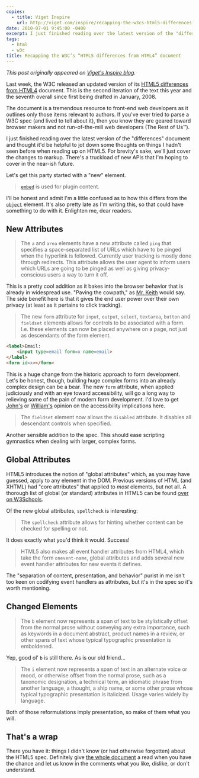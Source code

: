```yaml
---
copies:
  - title: Viget Inspire
    url: http://viget.com/inspire/recapping-the-w3cs-html5-differences-from-html4-document
date: 2010-07-01 9:45:00 -0400
excerpt: I just finished reading over the latest version of the "differences" document and thought it'd be helpful to jot down some thoughts on things I hadn't seen before when reading up on HTML5.
tags:
  - html
  - w3c
title: Recapping the W3C’s “HTML5 differences from HTML4” document
---
```


_This post originally appeared on [Viget's Inspire blog](http://viget.com/inspire/recapping-the-w3cs-html5-differences-from-html4-document)._

Last week, the W3C released an updated version of its [HTML5 differences from HTML4](http://www.w3.org/TR/2010/WD-html5-diff-20100624/) document. This is the second iteration of the text this year and the seventh overall since first being drafted in January, 2008.

The document is a tremendous resource to front-end web developers as it outlines only those items relevant to authors. If you've ever tried to parse a W3C spec (and lived to tell about it), then you know they are geared toward browser makers and not run-of-the-mill web developers (The Rest of Us™).

I just finished reading over the latest version of the "differences" document and thought it'd be helpful to jot down some thoughts on things I hadn't seen before when reading up on HTML5. For brevity's sake, we'll just cover the changes to markup. There's a truckload of new APIs that I'm hoping to cover in the near-ish future.

Let's get this party started with a "new" element.

> [`embed`](http://www.w3.org/TR/html5/embedded-content-0.html#the-embed-element) is used for plugin content.

I'll be honest and admit I'm a little confused as to how this differs from the [`object`](http://www.w3.org/TR/html5/the-iframe-element.html#the-object-element) element. It's also pretty late as I'm writing this, so that could have something to do with it. Enlighten me, dear readers.

## New Attributes

> The `a` and `area` elements have a new attribute called `ping` that specifies a space-separated list of URLs which have to be pinged when the hyperlink is followed. Currently user tracking is mostly done through redirects. This attribute allows the user agent to inform users which URLs are going to be pinged as well as giving privacy-conscious users a way to turn it off.

This is a pretty cool addition as it bakes into the browser behavior that is already in widespread use. "Paving the cowpath," as [Mr. Keith](http://adactio.com/) would say. The side benefit here is that it gives the end user power over their own privacy (at least as it pertains to click tracking).

> The new `form` attribute for `input`, `output`, `select`, `textarea`, `button` and `fieldset` elements allows for controls to be associated with a form. I.e. these elements can now be placed anywhere on a page, not just as descendants of the form element.

```html
<label>Email:
    <input type=email form=x name=email>
</label>
<form id=x></form>
```

This is a huge change from the historic approach to form development. Let's be honest, though, building huge complex forms into an already complex design can be a bear. The new `form` attribute, when applied judiciously and with an eye toward accessibility, will go a long way to relieving some of the pain of modern form development. I'd love to get [John's](http://www.jfciii.com/) or [William's](http://zaxbypass.com/) opinion on the accessibility implications here.

> The `fieldset` element now allows the `disabled` attribute. It disables all descendant controls when specified.

Another sensible addition to the spec. This should ease scripting gymnastics when dealing with larger, complex forms.

## Global Attributes

HTML5 introduces the notion of "global attributes" which, as you may have guessed, apply to any element in the DOM. Previous versions of HTML (and XHTML) had "core attributes" that applied to _most_ elements, but not all. A thorough list of global (or standard) attributes in HTML5 can be found [over on W3Schools](http://www.w3schools.com/html5/html5_ref_standardattributes.asp).

Of the new global attributes, `spellcheck` is interesting:

> The `spellcheck` attribute allows for hinting whether content can be checked for spelling or not.

It does exactly what you'd think it would. Success!

> HTML5 also makes all event handler attributes from HTML4, which take the form `onevent-name`, global attributes and adds several new event handler attributes for new events it defines.

The "separation of content, presentation, and behavior" purist in me isn't too keen on codifying event handlers as attributes, but it's in the spec so it's worth mentioning.

## Changed Elements

> The `b` element now represents a span of text to be stylistically offset from the normal prose without conveying any extra importance, such as keywords in a document abstract, product names in a review, or other spans of text whose typical typographic presentation is emboldened.

Yep, good ol' `b` is still there. As is our old friend…

> The `i` element now represents a span of text in an alternate voice or mood, or otherwise offset from the normal prose, such as a taxonomic designation, a technical term, an idiomatic phrase from another language, a thought, a ship name, or some other prose whose typical typographic presentation is italicized. Usage varies widely by language.

Both of those reformulations imply presentation, so make of them what you will.

## That's a wrap

There you have it: things I didn't know (or had otherwise forgotten) about the HTML5 spec. Definitely give [the whole document](http://www.w3.org/TR/2010/WD-html5-diff-20100624/) a read when you have the chance and let us know in the comments what you like, dislike, or don't understand.